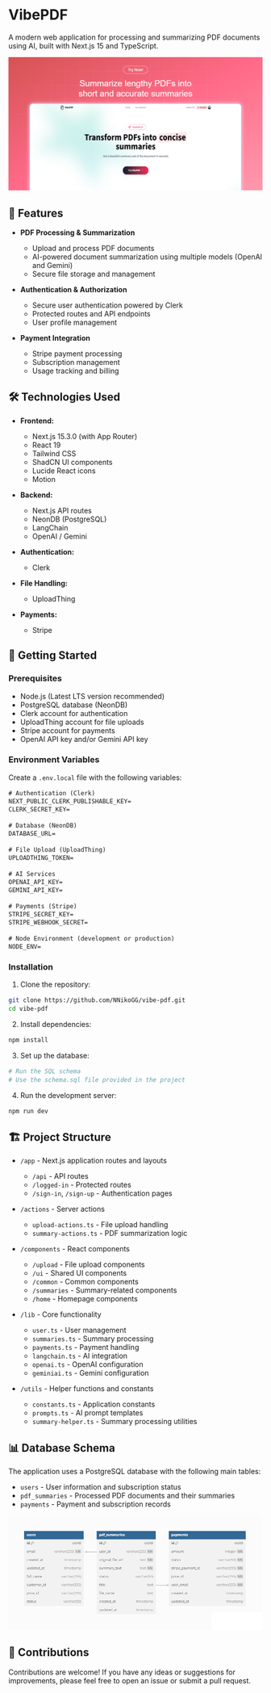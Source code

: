 # VibePDF

A modern web application for processing and summarizing PDF documents using AI, built with Next.js 15 and TypeScript.

![Project Image](./public/opengraph-image.png)

## 🌟 Features

- **PDF Processing & Summarization**

  - Upload and process PDF documents
  - AI-powered document summarization using multiple models (OpenAI and Gemini)
  - Secure file storage and management

- **Authentication & Authorization**

  - Secure user authentication powered by Clerk
  - Protected routes and API endpoints
  - User profile management

- **Payment Integration**

  - Stripe payment processing
  - Subscription management
  - Usage tracking and billing

## 🛠️ Technologies Used

- **Frontend:**

  - Next.js 15.3.0 (with App Router)
  - React 19
  - Tailwind CSS
  - ShadCN UI components
  - Lucide React icons
  - Motion

- **Backend:**

  - Next.js API routes
  - NeonDB (PostgreSQL)
  - LangChain
  - OpenAI / Gemini

- **Authentication:**

  - Clerk

- **File Handling:**

  - UploadThing

- **Payments:**

  - Stripe

## 🚀 Getting Started

### Prerequisites

- Node.js (Latest LTS version recommended)
- PostgreSQL database (NeonDB)
- Clerk account for authentication
- UploadThing account for file uploads
- Stripe account for payments
- OpenAI API key and/or Gemini API key

### Environment Variables

Create a `.env.local` file with the following variables:

```env
# Authentication (Clerk)
NEXT_PUBLIC_CLERK_PUBLISHABLE_KEY=
CLERK_SECRET_KEY=

# Database (NeonDB)
DATABASE_URL=

# File Upload (UploadThing)
UPLOADTHING_TOKEN=

# AI Services
OPENAI_API_KEY=
GEMINI_API_KEY=

# Payments (Stripe)
STRIPE_SECRET_KEY=
STRIPE_WEBHOOK_SECRET=

# Node Environment (development or production)
NODE_ENV=
```

### Installation

1. Clone the repository:

```bash
git clone https://github.com/NNikoGG/vibe-pdf.git
cd vibe-pdf
```

2. Install dependencies:

```bash
npm install
```

3. Set up the database:

```bash
# Run the SQL schema
# Use the schema.sql file provided in the project
```

4. Run the development server:

```bash
npm run dev
```

## 🏗️ Project Structure

- `/app` - Next.js application routes and layouts

  - `/api` - API routes
  - `/logged-in` - Protected routes
  - `/sign-in`, `/sign-up` - Authentication pages

- `/actions` - Server actions

  - `upload-actions.ts` - File upload handling
  - `summary-actions.ts` - PDF summarization logic

- `/components` - React components

  - `/upload` - File upload components
  - `/ui` - Shared UI components
  - `/common` - Common components
  - `/summaries` - Summary-related components
  - `/home` - Homepage components

- `/lib` - Core functionality

  - `user.ts` - User management
  - `summaries.ts` - Summary processing
  - `payments.ts` - Payment handling
  - `langchain.ts` - AI integration
  - `openai.ts` - OpenAI configuration
  - `geminiai.ts` - Gemini configuration

- `/utils` - Helper functions and constants
  - `constants.ts` - Application constants
  - `prompts.ts` - AI prompt templates
  - `summary-helper.ts` - Summary processing utilities

## 📊 Database Schema

The application uses a PostgreSQL database with the following main tables:

- `users` - User information and subscription status
- `pdf_summaries` - Processed PDF documents and their summaries
- `payments` - Payment and subscription records

![Database Schema](./public/vibe-pdf-schema.png)

## 👥 Contributions

Contributions are welcome! If you have any ideas or suggestions for improvements, please feel free to open an issue or submit a pull request.
